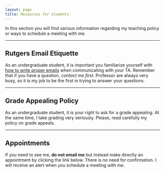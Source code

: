 ```yaml
---
layout: page
title: Resources for students
---
```


<p class="lead">
In this section you will find various information regarding my teaching policy or ways to schedule a meeting with me.
</p>

---


## Rutgers Email Etiquette
As an undergraduate student, it is important you familiarize yourself with [how to write proper emails](http://uhr.rutgers.edu/sites/default/files/userfiles/RU_Toolkit-E-mail_Etiquette.pdf) when communicating with your TA. Remember that if you have a question, *contact me first*. Professor are always very busy, so it is my job to be the first in trying to answer your questions.


  <div class="sidebar-item">
    <a href="mailto:hector.bahamonde@rutgers.edu"><i class="fa fa-envelope fa-3x" style="color:#d21034"></i></a>
  </div>


---

## Grade Appealing Policy
As an undergraduate student, it is your right to ask for a grade appealing. At the same time, I take grading very seriously. Please, read carefully my policy on grade appeals.


  <div class="sidebar-item">
    <a href="/resources/ReGrade_Policy.pdf"><i class="fa fa-file-pdf-o fa-3x" style="color:#d21034"></i></a>
  </div>


---


## Appointments
If you need to see me, **do not email me** but instead make directly an appointment by clicking the link below. There is *no* need for confirmation. I will receive an alert when you schedule a meeting with me.

  <div class="sidebar-item">
    <a href="https://calendly.com/bahamonde/officehours"><i class="fa fa-calendar-check-o fa-3x" style="color:#d21034"></i></a>
  </div>



